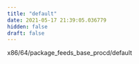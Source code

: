 ```yaml
---
title: "default"
date: 2021-05-17 21:39:05.036779
hidden: false
draft: false
---
```


x86/64/package_feeds_base_procd/default

